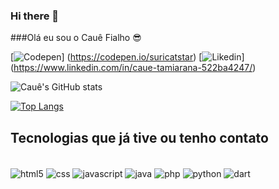 ### Hi there 👋

###Olá eu sou o Cauê Fialho 😎

[![Codepen](https://img.shields.io/badge/Gmail-D14836?style=for-the-badge&logo=gmail&logoColor=white)] (https://codepen.io/suricatstar)
[![Likedin](https://img.shields.io/badge/LinkedIn-0077B5?style=for-the-badge&logo=linkedin&logoColor=white)] (https://www.linkedin.com/in/caue-tamiarana-522ba4247/)

![Cauê's GitHub stats](https://github-readme-stats.vercel.app/api?username=suricatstar&show_icons=true&theme=tokyonight)

[![Top Langs](https://github-readme-stats.vercel.app/api/top-langs/?username=suricatstar&hide_progress=true&theme=tokyonight)](https://github.com/anuraghazra/github-readme-stats)

## Tecnologias que já tive ou tenho contato
 <div style="display: inline_block"><br/>
  <img align="center" alt="html5" src="https://img.shields.io/badge/HTML5-E34F26?style=for-the-badge&logo=html5&logoColor=white">
  <img align="center" alt="css" src="https://img.shields.io/badge/CSS3-1572B6?style=for-the-badge&logo=css3&logoColor=white">
  <img align="center" alt="javascript" src="https://img.shields.io/badge/JavaScript-323330?style=for-the-badge&logo=javascript&logoColor=F7DF1E">
  <img align="center" alt="java" src="https://img.shields.io/badge/Java-ED8B00?style=for-the-badge&logo=openjdk&logoColor=white">
  <img align="center" alt="php" src="https://img.shields.io/badge/PHP-777BB4?style=for-the-badge&logo=php&logoColor=white">
  <img align="center" alt="python" src="https://img.shields.io/badge/Python-14354C?style=for-the-badge&logo=python&logoColor=white">
  <img align="center" alt="dart" src="https://img.shields.io/badge/Dart-0175C2?style=for-the-badge&logo=dart&logoColor=white">
 </div>
